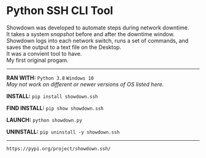# **Python SSH CLI Tool**

Showdown was developed to automate steps during network downtime.<br/>
It takes a system *snapshot* before and after the downtime window.<br/>
Showdown logs into each network switch, runs a set of commands, and saves the output to a text file on the Desktop.<br/>
It was a convient tool to have.<br/>
My first original progam.<br/>
___
**RAN WITH:**
```Python 3.8```
```Windows 10```<br/>
*May not work on different or newer versions of OS listed here.*

**INSTALL:**
```pip install showdown.ssh```

**FIND INSTALL:**
```pip show showdown.ssh```

**LAUNCH:**
```python showdown.py```

**UNINSTALL:**
```pip uninstall -y showdown.ssh```
___

```https://pypi.org/project/showdown.ssh/```
